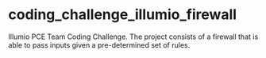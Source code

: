 # coding_challenge_illumio_firewall
Illumio PCE Team Coding Challenge. The project consists of a firewall that is able to pass inputs given a pre-determined set of rules.
